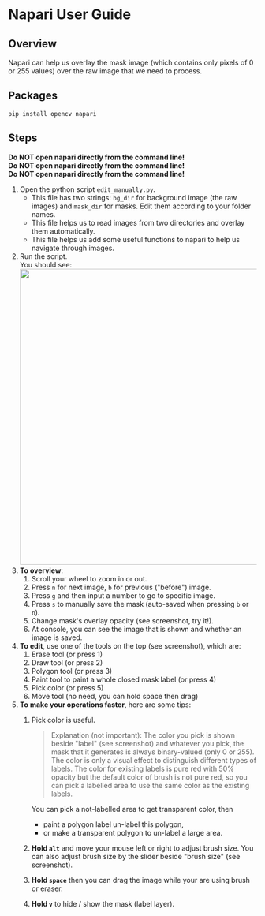 # Napari User Guide

## Overview

Napari can help us overlay the mask image (which contains only pixels of 0 or 255 values) over the raw image that we need to process.

## Packages

`pip install opencv napari`

## Steps

**Do NOT open napari directly from the command line!**  
**Do NOT open napari directly from the command line!**  
**Do NOT open napari directly from the command line!**  

1. Open the python script `edit_manually.py`.  
   - This file has two strings: `bg_dir` for background image (the raw images) and `mask_dir` for masks. Edit them according to your folder names.
   - This file helps us to read images from two directories and overlay them automatically.
   - This file helps us add some useful functions to napari to help us navigate through images.
1. Run the script.  
   You should see:  
   <img src="napari_use_guide-images/2025-0628-201006.png" alt="" width="600"></img>
1. **To overview**:
   1. Scroll your wheel to zoom in or out.
   1. Press `n` for next image, `b` for previous ("before") image.
   1. Press `g` and then input a number to go to specific image.
   1. Press `s` to manually save the mask (auto-saved when pressing `b` or `n`).
   1. Change mask's overlay opacity (see screenshot, try it!).
   1. At console, you can see the image that is shown and whether an image is saved.
1. **To edit**, use one of the tools on the top (see screenshot), which are:
   1. Erase tool (or press 1)
   1. Draw tool (or press 2)
   1. Polygon tool (or press 3)
   1. Paint tool to paint a whole closed mask label (or press 4)
   1. Pick color (or press 5)
   1. Move tool (no need, you can hold space then drag)
1. **To make your operations faster**, here are some tips:
   1. Pick color is useful.
      > Explanation (not important): The color you pick is shown beside "label" (see screenshot) and whatever you pick, the mask that it generates is always binary-valued (only 0 or 255). The color is only a visual effect to distinguish different types of labels. The color for existing labels is pure red with 50% opacity but the default color of brush is not pure red, so you can pick a labelled area to use the same color as the existing labels.  

      You can pick a not-labelled area to get transparent color, then
      - paint a polygon label un-label this polygon,
      - or make a transparent polygon to un-label a large area.
   1. **Hold `alt`** and move your mouse left or right to adjust brush size. You can also adjust brush size by the slider beside "brush size" (see screenshot).
   1. **Hold `space`** then you can drag the image while your are using brush or eraser.
   1. **Hold `v`** to hide / show the mask (label layer).
